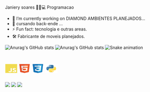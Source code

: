 Janiery soares 💎📱💻 Programacao


- 🔭 I’m currently working on DIAMOND AMBIENTES PLANEJADOS...
- 🌱 cursando back-ende ...
- ⚡ Fun fact: tecnologia e outras areas.
- 🛠 Fabricante de moveis planejados.

 ![Anurag's GitHub stats](https://github-readme-stats.vercel.app/api?username=janiery-soares&show_icons=true&theme=dark)
![Anurag's GitHub stats](https://github-readme-stats.vercel.app/api/top-langs/?username=janiery-soares&layout-compact&langs_count16&theme=dark)
![Snake animation](https://github.com/rafaballerini2/rafaballerini2/blob/output/github-contribution-grid-snake.svg)

##

<div style="exibição: inline_block"><br>
  <img align="center" alt="janiery-soares-Js" height="30" width="40" src="https://raw.githubusercontent.com/devicons/devicon/master/icons/javascript/javascript-plain.svg">
  <img align="center" alt="janiery-soares-HTML" height="30" width="40" src="https://raw.githubusercontent.com/devicons/devicon/master/icons/html5/html5-original.svg">
  <img align="center" alt="janiery-soares-CSS" height="30" width="40" src="https://raw.githubusercontent.com/devicons/devicon/master/icons/css3/css3-original.svg">
  <img align="center" alt="janiery-soares-Python" height="30" width="40" src="https://raw.githubusercontent.com/devicons/devicon/master/icons/python/python-original.svg">
</div>
  
  ##
 
<div> 
  
  <a href="https://instagram.com/janierysoares" target="_blank"><img src="https://img.shields.io/badge/-Instagram-%23E4405F?style=for-the-badge&logo=instagram&logoColor=white" target="_blank"></a >
  <a href = "mailto:janierysoares19@gmail.com"><img src="https://img.shields.io/badge/-Gmail-%23333?style=for-the-badge&logo=gmail&logoColor=white" target="_blank"></a >
  <a href="www.facebook.com/in/janiery.soares" target="_blank"><img src="https://img.shields.io/badge/-facebook-%230077B5?style=for-the-badge&logo=facebook&logoColor=white" target="_blank"></a> 
  
</Div>

  
